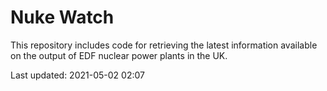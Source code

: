 # Nuke Watch

This repository includes code for retrieving the latest information available on the output of EDF nuclear power plants in the UK.

Last updated: 2021-05-02 02:07